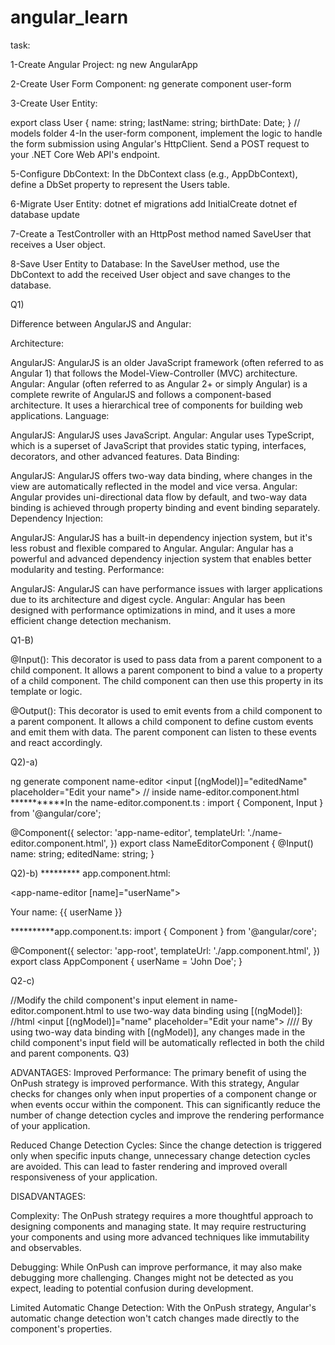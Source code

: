 # angular_learn
task:

1-Create Angular Project: 
ng new AngularApp

2-Create User Form Component:
ng generate component user-form

3-Create User Entity:

export class User {
  name: string;
  lastName: string;
  birthDate: Date;
} // models folder
4-In the user-form component, implement the logic to handle the form submission using Angular's HttpClient. Send a POST request to your .NET Core Web API's endpoint.

5-Configure DbContext:
In the DbContext class (e.g., AppDbContext), define a DbSet<User> property to represent the Users table.

6-Migrate User Entity:
dotnet ef migrations add InitialCreate
dotnet ef database update

7-Create a TestController with an HttpPost method named SaveUser that receives a User object.

8-Save User Entity to Database:
In the SaveUser method, use the DbContext to add the received User object and save changes to the database.

Q1)

Difference between AngularJS and Angular:


Architecture:

AngularJS: AngularJS is an older JavaScript framework (often referred to as Angular 1) that follows the Model-View-Controller (MVC) architecture.
Angular: Angular (often referred to as Angular 2+ or simply Angular) is a complete rewrite of AngularJS and follows a component-based architecture. It uses a hierarchical tree of components for building web applications.
Language:

AngularJS: AngularJS uses JavaScript.
Angular: Angular uses TypeScript, which is a superset of JavaScript that provides static typing, interfaces, decorators, and other advanced features.
Data Binding:

AngularJS: AngularJS offers two-way data binding, where changes in the view are automatically reflected in the model and vice versa.
Angular: Angular provides uni-directional data flow by default, and two-way data binding is achieved through property binding and event binding separately.
Dependency Injection:

AngularJS: AngularJS has a built-in dependency injection system, but it's less robust and flexible compared to Angular.
Angular: Angular has a powerful and advanced dependency injection system that enables better modularity and testing.
Performance:

AngularJS: AngularJS can have performance issues with larger applications due to its architecture and digest cycle.
Angular: Angular has been designed with performance optimizations in mind, and it uses a more efficient change detection mechanism.

Q1-B)

@Input(): This decorator is used to pass data from a parent component to a child component. It allows a parent component to bind a value to a property of a child component. The child component can then use this property in its template or logic.

@Output(): This decorator is used to emit events from a child component to a parent component. It allows a child component to define custom events and emit them with data. The parent component can listen to these events and react accordingly.

Q2)-a)


ng generate component name-editor 
<input [(ngModel)]="editedName" placeholder="Edit your name"> // inside name-editor.component.html
***********In the name-editor.component.ts :
import { Component, Input } from '@angular/core';

@Component({
  selector: 'app-name-editor',
  templateUrl: './name-editor.component.html',
})
export class NameEditorComponent {
  @Input() name: string;
  editedName: string;
}


  Q2)-b)
 ********* app.component.html:
  
  <app-name-editor [name]="userName"></app-name-editor>
<p>Your name: {{ userName }}</p>


**********app.component.ts:
  import { Component } from '@angular/core';

@Component({
  selector: 'app-root',
  templateUrl: './app.component.html',
})
export class AppComponent {
  userName = 'John Doe';
}



Q2-c)

//Modify the child component's input element in name-editor.component.html to use two-way data binding using [(ngModel)]:
//html
<input [(ngModel)]="name" placeholder="Edit your name">
////
By using two-way data binding with [(ngModel)], any changes made in the child component's input field will be automatically reflected in both the child and parent components. 
Q3)

ADVANTAGES:
Improved Performance: The primary benefit of using the OnPush strategy is improved performance. With this strategy, Angular checks for changes only when input properties of a component change or when events occur within the component. This can significantly reduce the number of change detection cycles and improve the rendering performance of your application.

Reduced Change Detection Cycles: Since the change detection is triggered only when specific inputs change, unnecessary change detection cycles are avoided. This can lead to faster rendering and improved overall responsiveness of your application.

DISADVANTAGES:

Complexity: The OnPush strategy requires a more thoughtful approach to designing components and managing state. It may require restructuring your components and using more advanced techniques like immutability and observables.

Debugging: While OnPush can improve performance, it may also make debugging more challenging. Changes might not be detected as you expect, leading to potential confusion during development.

Limited Automatic Change Detection: With the OnPush strategy, Angular's automatic change detection won't catch changes made directly to the component's properties. 



